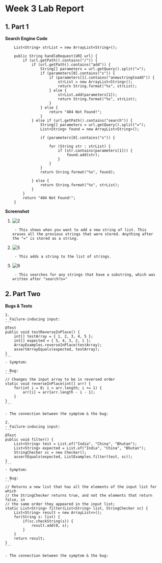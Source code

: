 # Week 3 Lab Report

## 1. Part 1
**Search Engine Code**
```
    List<String> strList = new ArrayList<String>();
    
    public String handleRequest(URI url) {
        if (url.getPath().contains("/")) {
            if (url.getPath().contains("add")) {
                String[] parameters = url.getQuery().split("=");
                if (parameters[0].contains("s")) {
                    if (parameters[1].contains("anewstringtoadd")) {
                        strList = new ArrayList<String>();
                        return String.format("%s", strList);
                    } else {
                        strList.add(parameters[1]);
                        return String.format("%s", strList);
                    }
                } else {
                    return "404 Not Found!";
                }
            } else if (url.getPath().contains("search")) {
                String[] parameters = url.getQuery().split("=");
                List<String> found = new ArrayList<String>();

                if (parameters[0].contains("s")) {

                    for (String str : strList) {
                        if (str.contains(parameters[1])) {
                            found.add(str);
                        }
                    }
                }
                return String.format("%s", found);

            } else {
                return String.format("%s", strList);
            }
        }
        return "404 Not Found!";
    }
```
**Screenshot**
1. ![2](https://user-images.githubusercontent.com/54129361/195956481-6b1ddd17-7bd1-43a6-82ed-9121bca3af87.png)

        - This shows when you want to add a new string of list. This erases all the previous strings that were stored. Anything after the "=" is stored as a string. 

2. ![5](https://user-images.githubusercontent.com/54129361/195956578-07412c07-3cf5-474f-bc1c-a8fe2c5ade58.png)

        - This adds a string to the list of strings. 

3. ![6](https://user-images.githubusercontent.com/54129361/195956534-8aac2eff-a51e-422a-90bb-f13593f63d29.png)

        - This searches for any strings that have a substring, which was written after "search?s="

## 2. Part Two
**Bugs & Tests**

    1.
    - Failure-inducing input:
    ```
    @Test
    public void testReverseInPlace() {
        int[] testArray = { 1, 2, 3, 4, 5 };
        int[] expected = { 5, 4, 3, 2, 1 };
        ArrayExamples.reverseInPlace(testArray);
        assertArrayEquals(expected, testArray);
    }
    ```
    - Symptom:
    
    - Bug:
    ```
    // Changes the input array to be in reversed order
    static void reverseInPlace(int[] arr) {
        for(int i = 0; i < arr.length; i += 1) {
            arr[i] = arr[arr.length - i - 1];
        }
    }
    ```
    
    - The connection between the symptom & the bug:
    
    2.
    - Failure-inducing input:
    ```
    @Test
    public void filter() {
        List<String> test = List.of("India", "China", "Bhutan");
        List<String> expected = List.of("India", "China", "Bhutan");
        StringChecker sc = new Checker();
        assertEquals(expected, ListExamples.filter(test, sc));
    }
    ```
    - Symptom:
    
    - Bug:
    ```
    // Returns a new list that has all the elements of the input list for which
    // the StringChecker returns true, and not the elements that return false, in
    // the same order they appeared in the input list;
    static List<String> filter(List<String> list, StringChecker sc) {
        List<String> result = new ArrayList<>();
        for(String s: list) {
            if(sc.checkString(s)) {
                result.add(0, s);
            }
        }
        return result;
    }
    ```
    
    - The connection between the symptom & the bug:
